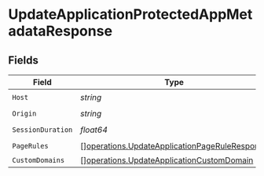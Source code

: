 # UpdateApplicationProtectedAppMetadataResponse


## Fields

| Field                                                                                                          | Type                                                                                                           | Required                                                                                                       | Description                                                                                                    |
| -------------------------------------------------------------------------------------------------------------- | -------------------------------------------------------------------------------------------------------------- | -------------------------------------------------------------------------------------------------------------- | -------------------------------------------------------------------------------------------------------------- |
| `Host`                                                                                                         | *string*                                                                                                       | :heavy_check_mark:                                                                                             | N/A                                                                                                            |
| `Origin`                                                                                                       | *string*                                                                                                       | :heavy_check_mark:                                                                                             | N/A                                                                                                            |
| `SessionDuration`                                                                                              | *float64*                                                                                                      | :heavy_check_mark:                                                                                             | N/A                                                                                                            |
| `PageRules`                                                                                                    | [][operations.UpdateApplicationPageRuleResponse](../../models/operations/updateapplicationpageruleresponse.md) | :heavy_check_mark:                                                                                             | N/A                                                                                                            |
| `CustomDomains`                                                                                                | [][operations.UpdateApplicationCustomDomain](../../models/operations/updateapplicationcustomdomain.md)         | :heavy_minus_sign:                                                                                             | N/A                                                                                                            |